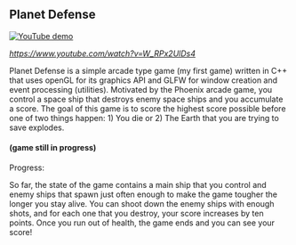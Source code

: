 ## Planet Defense

[![YouTube demo](http://img.youtube.com/vi/W_RPx2UlDs4/0.jpg)](https://www.youtube.com/watch?v=W_RPx2UlDs4)

*https://www.youtube.com/watch?v=W_RPx2UlDs4*

Planet Defense is a simple arcade type game (my first game) written in C++ that uses openGL for its graphics API and GLFW for window creation and event processing (utilities). Motivated by the Phoenix arcade game, you control a space ship that destroys enemy space ships and you accumulate a score. The goal of this game is to score the highest score possible before one of two things happen: 1) You die or 2) The Earth that you are trying to save explodes.

#### (game still in progress)

Progress:

So far, the state of the game contains a main ship that you control and enemy ships that spawn just often enough to make the game tougher the longer you stay alive. You can shoot down the enemy ships with enough shots, and for each one that you destroy, your score increases by ten points. Once you run out of health, the game ends and you can see your score!
